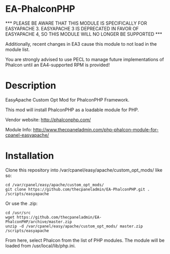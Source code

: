 EA-PhalconPHP
=============

*** PLEASE BE AWARE THAT THIS MODULE IS SPECIFICALLY FOR EASYAPACHE 3.
EASYAPACHE 3 IS DEPRECATED IN FAVOR OF EASYAPACHE 4, SO THIS MODULE WILL
NO LONGER BE SUPPORTED ***

Additionally, recent changes in EA3 cause this module to not load in the module list.

You are strongly advised to use PECL to manage future implementations of Phalcon
until an EA4-supported RPM is provided! 

Description
=============

EasyApache Custom Opt Mod for PhalconPHP Framework.

This mod will install PhalconPHP as a loadable module for PHP.

Vendor website: http://phalconphp.com/

Module Info: http://www.thecpaneladmin.com/php-phalcon-module-for-cpanel-easyapache/

Installation
=============

Clone this repository into /var/cpanel/easy/apache/custom_opt_mods/ like so:

    cd /var/cpanel/easy/apache/custom_opt_mods/
    git clone https://github.com/thecpaneladmin/EA-PhalconPHP.git .
    /scripts/easyapache


Or use the .zip:

    cd /usr/src
    wget https://github.com/thecpaneladmin/EA-PhalconPHP/archive/master.zip
    unzip -d /var/cpanel/easy/apache/custom_opt_mods/ master.zip
    /scripts/easyapache
 

From here, select Phalcon from the list of PHP modules.  The module will be loaded from /usr/local/lib/php.ini.

